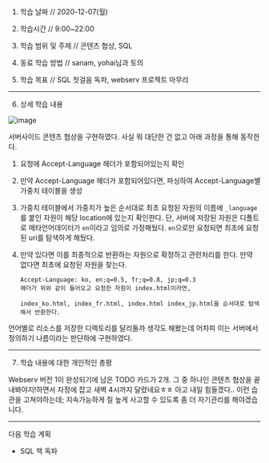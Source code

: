 1. 학습 날짜 // 2020-12-07(월)
2. 학습시간 // 9:00~22:00

3. 학습 범위 및 주제 // 콘텐츠 협상, SQL
4. 동료 학습 방법 // sanam, yohai님과 토의
5. 학습 목표 // SQL 첫걸음 독파, webserv 프로젝트 마무리

---

6. 상세 학습 내용

![image](https://user-images.githubusercontent.com/54612343/102000958-e46c6b80-3d2f-11eb-9c98-51aa025152aa.png)

서버사이드 콘텐츠 협상을 구현하였다. 사실 뭐 대단한 건 없고 아래 과정을 통해 동작한다.

1. 요청에 Accept-Language 헤더가 포함되어있는지 확인

2. 만약 Accept-Language 헤더가 포함되어있다면, 파싱하여 Accept-Language별 가중치 테이블을 생성

3. 가중치 테이블에서 가중치가 높은 순서대로 최초 요청된 자원의 이름에 `_language` 를 붙인 자원이 해당 location에 있는지 확인한다. 단, 서버에 저장된 자원은 디폴트로 메타언어데이터가 `en`이라고 임의로 가정해뒀다. `en`으로만 요청되면 최초에 요청된 uri를 탐색하게 해뒀다.

4. 만약 있다면 이를 최종적으로 반환하는 자원으로 확정하고 관련처리를 한다. 만약 없다면 최초에 요청된 자원을 찾는다.

   ```
   Accept-Language: ko, en;q=0.5, fr;q=0.8, jp;q=0.3
   헤더가 위와 같이 들어오고 요청한 자원이 index.html이라면,
   
   index_ko.html, index_fr.html, index.html index_jp.html을 순서대로 탐색해서 반환한다.
   ```

   

언어별로 리소스를 저장한 디렉토리를 달리둘까 생각도 해봤는데 어차피 이는 서버에서 정의하기 나름이라는 판단하에 구현하였다.


---

7. 학습 내용에 대한 개인적인 총평

Webserv 버전 1이 완성되기에 남은 TODO 카드가 2개. 그 중 하나인 콘텐츠 협상을 끝내봐야지!하면서 자정에 잡고 새벽 4시까지 달렸네요ㅎㅎ 아고 내일 힘들겠다.. 이런 습관을 고쳐야하는데; 지속가능하게 질 높게 사고할 수 있도록 좀 더 자기관리를 해야겠습니다.

---

다음 학습 계획

- SQL 책 독파

